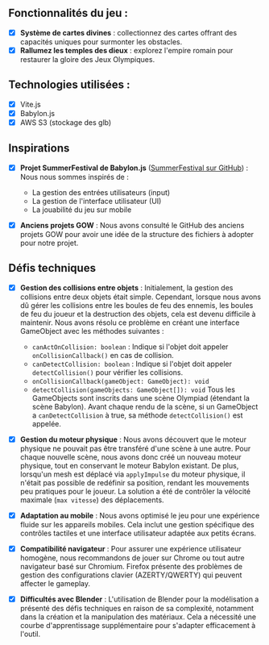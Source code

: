 ## Fonctionnalités du jeu :

- [x] **Système de cartes divines** : collectionnez des cartes offrant des capacités uniques pour surmonter les
  obstacles.
- [x] **Rallumez les temples des dieux** : explorez l'empire romain pour restaurer la gloire des Jeux Olympiques.

## Technologies utilisées :

- [x] Vite.js
- [x] Babylon.js
- [x] AWS S3 (stockage des glb)

## Inspirations

- [x] **Projet SummerFestival de Babylon.js**
   ([SummerFestival sur GitHub](https://github.com/BabylonJS/SummerFestival)) : Nous nous sommes inspirés de :
    - La gestion des entrées utilisateurs (input)
    - La gestion de l'interface utilisateur (UI)
    - La jouabilité du jeu sur mobile

- [x] **Anciens projets GOW** : Nous avons consulté le GitHub des anciens projets GOW pour avoir une idée de la
  structure des fichiers à adopter pour notre projet.

## Défis techniques

- [x] **Gestion des collisions entre objets** : Initialement, la gestion des collisions entre deux objets était simple.
  Cependant, lorsque nous avons dû gérer les collisions entre les boules de feu des ennemis, les boules de feu du joueur
  et la destruction des objets, cela est devenu difficile à maintenir. Nous avons résolu ce problème en créant une
  interface GameObject avec les méthodes suivantes :
    - `canActOnCollision: boolean` : Indique si l'objet doit appeler `onCollisionCallback()` en cas de collision.
    - `canDetectCollision: boolean` : Indique si l'objet doit appeler `detectCollision()` pour vérifier les collisions.
    - `onCollisionCallback(gameObject: GameObject): void`
    - `detectCollision(gameObjects: GameObject[]): void`
      Tous les GameObjects sont inscrits dans une scène Olympiad (étendant la scène Babylon). Avant chaque rendu de la
      scène, si un GameObject a `canDetectCollision` à true, sa méthode `detectCollision()` est appelée.

- [x] **Gestion du moteur physique** : Nous avons découvert que le moteur physique ne pouvait pas être transféré d'une
  scène à une autre. Pour chaque nouvelle scène, nous avons donc créé un nouveau moteur physique, tout en conservant le
  moteur Babylon existant. De plus, lorsqu'un mesh est déplacé via `applyImpulse` du moteur physique, il n'était pas
  possible de redéfinir sa position, rendant les mouvements peu pratiques pour le joueur. La solution a été de contrôler
  la vélocité maximale (`max vitesse`) des déplacements.

- [x] **Adaptation au mobile** : Nous avons optimisé le jeu pour une expérience fluide sur les appareils mobiles. Cela
  inclut une gestion spécifique des contrôles tactiles et une interface utilisateur adaptée aux petits écrans.

- [x] **Compatibilité navigateur** : Pour assurer une expérience utilisateur homogène, nous recommandons de jouer sur
  Chrome ou tout autre navigateur basé sur Chromium. Firefox présente des problèmes de gestion des configurations clavier
  (AZERTY/QWERTY) qui peuvent affecter le gameplay.

- [x] **Difficultés avec Blender** : L'utilisation de Blender pour la modélisation a présenté des défis techniques en
  raison de sa complexité, notamment dans la création et la manipulation des matériaux. Cela a nécessité une courbe
  d'apprentissage supplémentaire pour s'adapter efficacement à l'outil.

